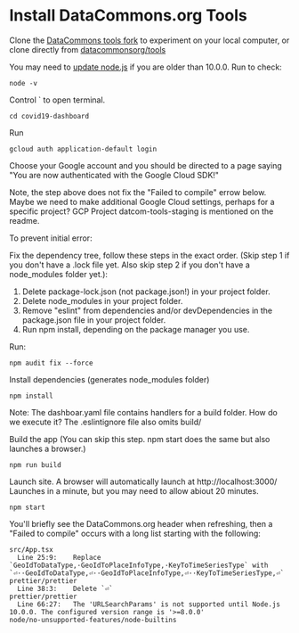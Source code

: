 # Install DataCommons.org Tools

Clone the [DataCommons tools fork](https://github.com/modelearth/tools) to experiment on your local computer, or clone directly from [datacommonsorg/tools](https://github.com/datacommonsorg/tools)  

You may need to [update node.js](https://nodejs.org/en/download/current/) if you are older than 10.0.0. Run to check:

	node -v  

<!-- node install says: Make sure that /usr/local/bin is in your $PATH. -->

Control \` to open terminal.    

	cd covid19-dashboard


Run

	gcloud auth application-default login

Choose your Google account <!-- map.g 00 --> and you should be directed to a page saying "You are now authenticated with the Google Cloud SDK!"  

Note, the step above does not fix the "Failed to compile" errow below.  Maybe we need to make additional Google Cloud settings, perhaps for a specific project?  GCP Project datcom-tools-staging is mentioned on the readme.  


To prevent initial error:  

<!--
In package.json AND package-lock.json, change eslint from ^6.6.0 to:

	"eslint": "^7.13.0"
-->

Fix the dependency tree, follow these steps in the exact order. (Skip step 1 if you don't have a .lock file yet. Also skip step 2 if you don't have a node_modules folder yet.):

  1. Delete package-lock.json (not package.json!) in your project folder.
  2. Delete node_modules in your project folder.
  3. Remove "eslint" from dependencies and/or devDependencies in the package.json file in your project folder.
  4. Run npm install, depending on the package manager you use.


<!-- 

Wasn't needed, was using VSCode

Optional, Run the following within your local **tools/covid19-dashboard** folder.  

Setup the environment:

	python3 -m venv .env

Run one of these:

OSX / Linux:

	source .env/bin/activate

Windows:

	\.env\Scripts\activate.bat

Optional, upgrade pip and postgresql

	pip install --upgrade pip

Install dependencies

	pip install -r requirements.txt

-->

Run:

	npm audit fix --force

Install dependencies (generates node_modules folder)

	npm install


Note: The dashboar.yaml file contains handlers for a build folder. How do we execute it? The .eslintignore file also omits build/  

Build the app (You can skip this step. npm start does the same but also launches a browser.)

	npm run build 


Launch site. A browser will automatically launch at http://localhost:3000/  
Launches in a minute, but you may need to allow abiout 20 minutes.

	npm start


You'll briefly see the DataCommons.org header when refreshing, then a "Failed to compile" occurs with a long list starting with the following:  

	src/App.tsx
	  Line 25:9:    Replace `GeoIdToDataType,·GeoIdToPlaceInfoType,·KeyToTimeSeriesType` with `⏎··GeoIdToDataType,⏎··GeoIdToPlaceInfoType,⏎··KeyToTimeSeriesType,⏎`                    prettier/prettier
	  Line 38:3:    Delete `⏎`                                                                                                                                                         prettier/prettier
	  Line 66:27:   The 'URLSearchParams' is not supported until Node.js 10.0.0. The configured version range is '>=8.0.0'                                                             node/no-unsupported-features/node-builtins

<!--
Chaning to the following did not allow browser to launch  

    "@babel/eslint-parser": "^7.13.0",
    "@babel/eslint-plugin": "^7.13.0",

-->
